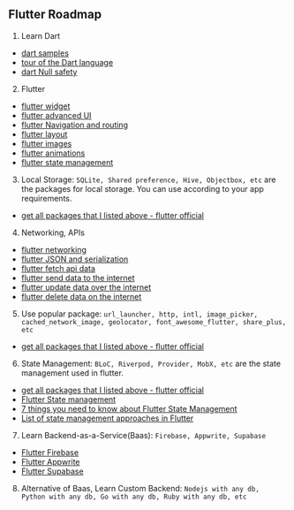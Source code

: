 ## Flutter Roadmap

1. Learn Dart
- [dart samples](https://dart.dev/samples)
- [tour of the Dart language](https://dart.dev/guides/language/language-tour)
- [dart Null safety](https://dart.dev/codelabs/null-safety)

2. Flutter
- [flutter widget](https://docs.flutter.dev/development/ui/widgets)
- [flutter advanced UI](https://docs.flutter.dev/development/ui/advanced)
- [flutter Navigation and routing](https://docs.flutter.dev/development/ui/navigation)
- [flutter layout](https://docs.flutter.dev/development/ui/layout)
- [flutter images](https://docs.flutter.dev/development/ui/assets-and-images)
- [flutter animations](https://docs.flutter.dev/development/ui/animations)
- [flutter state management](https://docs.flutter.dev/development/data-and-backend/state-mgmt)

3. Local Storage: ```SQLite, Shared preference, Hive, Objectbox, etc``` are the packages for local storage. You can use according to your app requirements.
- [get all packages that I listed above - flutter official](https://pub.dev/)

4. Networking, APIs
- [flutter networking](https://docs.flutter.dev/development/data-and-backend/networking)
- [flutter JSON and serialization](https://docs.flutter.dev/development/data-and-backend/json)
- [flutter fetch api data](https://docs.flutter.dev/cookbook/networking/fetch-data)
- [flutter send data to the internet](https://docs.flutter.dev/cookbook/networking/send-data)
- [flutter update data over the internet](https://docs.flutter.dev/cookbook/networking/update-data)
- [flutter delete data on the internet](https://docs.flutter.dev/cookbook/networking/delete-data)

5. Use popular package: ```url_launcher, http, intl, image_picker, cached_network_image, geolocator, font_awesome_flutter, share_plus, etc```
- [get all packages that I listed above - flutter official](https://pub.dev/)

6. State Management: ```BLoC, Riverpod, Provider, MobX, etc``` are the state management used in flutter.
- [get all packages that I listed above - flutter official](https://pub.dev/)
- [Flutter State management](https://docs.flutter.dev/development/data-and-backend/state-mgmt)
- [7 things you need to know about Flutter State Management](https://medium.com/dhiwise/7-things-you-need-to-know-about-flutter-state-management-42f840ef022e)
- [List of state management approaches in Flutter](https://docs.flutter.dev/development/data-and-backend/state-mgmt/options)

7. Learn Backend-as-a-Service(Baas): ```Firebase, Appwrite, Supabase```
- [Flutter Firebase](https://firebase.flutter.dev/docs/overview)
- [Flutter Appwrite](https://appwrite.io/docs/getting-started-for-flutter)
- [Flutter Supabase](https://supabase.com/docs/guides/with-flutter)

8. Alternative of Baas, Learn Custom Backend: ```Nodejs with any db, Python with any db, Go with any db, Ruby with any db, etc```
